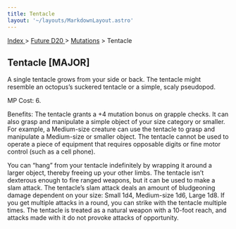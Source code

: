 ```yaml
---
title: Tentacle
layout: '~/layouts/MarkdownLayout.astro'
---
```


[ Index ](/) > [ Future D20 ](/future.d20.srd) > [Mutations](/future.d20.srd/mutations) > Tentacle

## Tentacle [MAJOR]

A single tentacle grows from your side or back. The tentacle might resemble an
octopus’s suckered tentacle or a simple, scaly pseudopod.

MP Cost: 6.

Benefits: The tentacle grants a +4 mutation bonus on grapple checks. It can
also grasp and manipulate a simple object of your size category or smaller.
For example, a Medium-size creature can use the tentacle to grasp and
manipulate a Medium-size or smaller object. The tentacle cannot be used to
operate a piece of equipment that requires opposable digits or fine motor
control (such as a cell phone).

You can “hang” from your tentacle indefinitely by wrapping it around a larger
object, thereby freeing up your other limbs. The tentacle isn’t dexterous
enough to fire ranged weapons, but it can be used to make a slam attack. The
tentacle’s slam attack deals an amount of bludgeoning damage dependent on your
size: Small 1d4, Medium-size 1d6, Large 1d8. If you get multiple attacks in a
round, you can strike with the tentacle multiple times. The tentacle is
treated as a natural weapon with a 10-foot reach, and attacks made with it do
not provoke attacks of opportunity.

